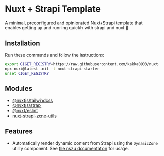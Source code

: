 
# Nuxt + Strapi Template

A minimal, preconfigured and opinionated Nuxt+Strapi template that enables getting up and running quickly with strapi and nuxt 🚀

## Installation

Run these commands and follow the instructions:
```bash
export GIGET_REGISTRY=https://raw.githubusercontent.com/kakka0903/nuxt-strapi-template/main
npx nuxi@latest init -t nuxt-strapi-starter
unset GIGET_REGISTRY
```

## Modules

- [@nuxtjs/tailwindcss](https://github.com/nuxt-modules/tailwindcss)
- [@nuxtjs/strapi](https://github.com/nuxt-modules/strapi)
- [@nuxt/eslint](https://github.com/nuxt/eslint)
- [nuxt-strapi-zone-utils](https://github.com/kasperjha/nuxt-strapi-zone-utils)

## Features

- Automatically render dynamic content from Strapi using the `DynamicZone` utility component. See [the nszu documentation](https://github.com/kasperjha/nuxt-strapi-zone-utils) for usage.
